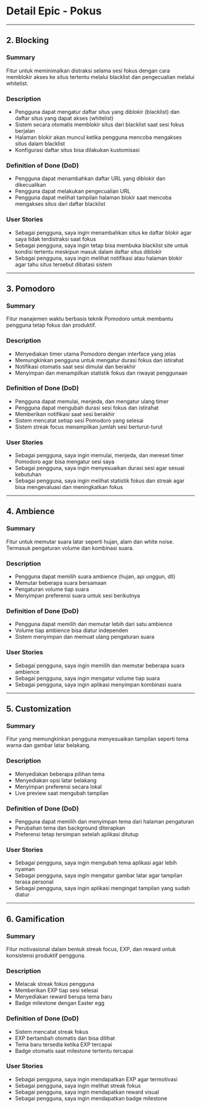 
# Detail Epic - Pokus

---


## 2. Blocking

### Summary
Fitur untuk meminimalkan distraksi selama sesi fokus dengan cara memblokir akses ke situs tertentu melalui blacklist dan pengecualian melalui whitelist.

### Description
- Pengguna dapat mengatur daftar situs yang diblokir (blacklist) dan daftar situs yang dapat akses (whitelist)
- Sistem secara otomatis memblokir situs dari blacklist saat sesi fokus berjalan
- Halaman blokir akan muncul ketika pengguna mencoba mengakses situs dalam blacklist
- Konfigurasi daftar situs bisa dilakukan kustomisasi

### Definition of Done (DoD)
- Pengguna dapat menambahkan daftar URL yang diblokir dan dikecualikan
- Pengguna dapat melakukan pengecualian URL
- Pengguna dapat melihat tampilan halaman blokir saat mencoba mengakses situs dari daftar blacklist

### User Stories
- Sebagai pengguna, saya ingin menambahkan situs ke daftar blokir agar saya tidak terdistraksi saat fokus
- Sebagai pengguna, saya ingin tetap bisa membuka blacklist site untuk kondisi tertentu meskipun masuk dalam daftar situs diblokir
- Sebagai pengguna, saya ingin melihat notifikasi atau halaman blokir agar tahu situs tersebut dibatasi sistem

---

## 3. Pomodoro

### Summary
Fitur manajemen waktu berbasis teknik Pomodoro untuk membantu pengguna tetap fokus dan produktif.

### Description
- Menyediakan timer utama Pomodoro dengan interface yang jelas
- Memungkinkan pengguna untuk mengatur durasi fokus dan istirahat
- Notifikasi otomatis saat sesi dimulai dan berakhir
- Menyimpan dan menampilkan statistik fokus dan riwayat penggunaan

### Definition of Done (DoD)
- Pengguna dapat memulai, menjeda, dan mengatur ulang timer
- Pengguna dapat mengubah durasi sesi fokus dan istirahat
- Memberikan notifikasi saat sesi berakhir
- Sistem mencatat setiap sesi Pomodoro yang selesai
- Sistem streak focus menampilkan jumlah sesi berturut-turut

### User Stories
- Sebagai pengguna, saya ingin memulai, menjeda, dan mereset timer Pomodoro agar bisa mengatur sesi saya
- Sebagai pengguna, saya ingin menyesuaikan durasi sesi agar sesuai kebutuhan
- Sebagai pengguna, saya ingin melihat statistik fokus dan streak agar bisa mengevaluasi dan meningkatkan fokus

---

## 4. Ambience

### Summary
Fitur untuk memutar suara latar seperti hujan, alam dan white noise. Termasuk pengaturan volume dan kombinasi suara.

### Description
- Pengguna dapat memilih suara ambience (hujan, api unggun, dll)
- Memutar beberapa suara bersamaan
- Pengaturan volume tiap suara
- Menyimpan preferensi suara untuk sesi berikutnya

### Definition of Done (DoD)
- Pengguna dapat memilih dan memutar lebih dari satu ambience
- Volume tiap ambience bisa diatur independen
- Sistem menyimpan dan memuat ulang pengaturan suara

### User Stories
- Sebagai pengguna, saya ingin memilih dan memutar beberapa suara ambience
- Sebagai pengguna, saya ingin mengatur volume tiap suara
- Sebagai pengguna, saya ingin aplikasi menyimpan kombinasi suara

---

## 5. Customization

### Summary
Fitur yang memungkinkan pengguna menyesuaikan tampilan seperti tema warna dan gambar latar belakang.

### Description
- Menyediakan beberapa pilihan tema
- Menyediakan opsi latar belakang
- Menyimpan preferensi secara lokal
- Live preview saat mengubah tampilan

### Definition of Done (DoD)
- Pengguna dapat memilih dan menyimpan tema dari halaman pengaturan
- Perubahan tema dan background diterapkan
- Preferensi tetap tersimpan setelah aplikasi ditutup

### User Stories
- Sebagai pengguna, saya ingin mengubah tema aplikasi agar lebih nyaman
- Sebagai pengguna, saya ingin mengatur gambar latar agar tampilan terasa personal
- Sebagai pengguna, saya ingin aplikasi mengingat tampilan yang sudah diatur

---

## 6. Gamification

### Summary
Fitur motivasional dalam bentuk streak focus, EXP, dan reward untuk konsistensi produktif pengguna.

### Description
- Melacak streak fokus pengguna
- Memberikan EXP tiap sesi selesai
- Menyediakan reward berupa tema baru
- Badge milestone dengan Easter egg

### Definition of Done (DoD)
- Sistem mencatat streak fokus
- EXP bertambah otomatis dan bisa dilihat
- Tema baru tersedia ketika EXP tercapai
- Badge otomatis saat milestone tertentu tercapai

### User Stories
- Sebagai pengguna, saya ingin mendapatkan EXP agar termotivasi
- Sebagai pengguna, saya ingin melihat streak fokus
- Sebagai pengguna, saya ingin mendapatkan reward visual
- Sebagai pengguna, saya ingin mendapatkan badge milestone
